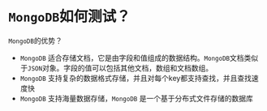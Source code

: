 # `MongoDB`如何测试？



`MongoDB`的优势？

- `MongoDB` 适合存储文档，它是由字段和值组成的数据结构。`MongoDB`文档类似于`JSON`对象。字段的值可以包括其他文档，数组和文档数组。
- `MongoDB` 支持复杂的数据格式存储，并且对每个key都支持查找，并且查找速度快
- `MongoDB` 支持海量数据存储，`MongoDB` 是一个基于分布式文件存储的数据库